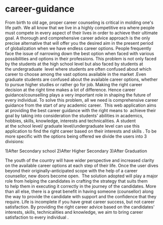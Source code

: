 # career-guidance
From birth to old age, proper career counseling is critical in molding one's life path. We all know that we live in a highly competitive era where people must compete in every aspect of their lives in order to achieve their ultimate goal. A thorough and comprehensive career advice approach is the only precise alternative that will offer you the desired aim in the present period of globalization when we have endless career options. People frequently face the issue of narrowing down the best option when faced with various possibilities and options in their professions. 
This problem is not only faced by the students at the high school level but also faced by students at the undergraduate  level where students are often confused about which career to choose among the vast options available in the market .Even graduate students are confused about the available career options, whether to pursue higher studies or rather go for job.
Making the right career decision at the right time makes a lot of difference. Hence career guidance/counselling plays a very important role in shaping the future of every individual.
To solve this problem, all we need is comprehensive career guidance from the start of any academic career.  This web application aims at providing the best career guidance with the right means to  achieve their goal by taking into consideration the students' abilities in academics, hobbies, skills, knowledge, interests and technicalities. A student at the school level/ graduate level/undergraduate level can use this application to find the right career based on their interests and skills .
To be more specific with the options being offered we divide the users into 3 divisions:

  1)After Secondary school
  2)After Higher Secondary
  3)After Graduation

The youth of the country will have wider perspective and increased clarity on the available career options at each step of their life. Once the user dives beyond their originally-anticipated scope with the help of a career counsellor, new doors become open. 
The solution adopted will play a major role from helping the candidates in crafting the strategy that suits them to help them in executing it correctly in the journey of the candidates.
More than all else, there is a great benefit in having someone (counsellor) along the way to provide the candidate with support and the confidence that they require.
Life is incomplete if you have great career success, but not career satisfaction. By providing the right career advice based on the candidates' interests, skills, technicalities and knowledge, we aim to bring career satisfaction to every individual .



